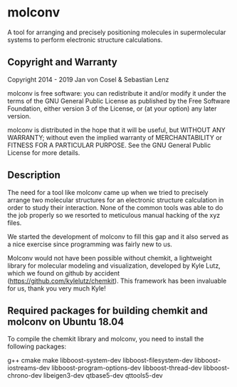 molconv
=======

A tool for arranging and precisely positioning molecules in supermolecular
systems to perform electronic structure calculations.

Copyright and Warranty
----------------------

Copyright 2014 - 2019 Jan von Cosel & Sebastian Lenz

molconv is free software: you can redistribute it and/or modify
it under the terms of the GNU General Public License as published by
the Free Software Foundation, either version 3 of the License, or
(at your option) any later version.

molconv is distributed in the hope that it will be useful,
but WITHOUT ANY WARRANTY; without even the implied warranty of
MERCHANTABILITY or FITNESS FOR A PARTICULAR PURPOSE. See the
GNU General Public License for more details.

Description
-----------

The need for a tool like molconv came up when we tried to precisely arrange two
molecular structures for an electronic structure calculation in order to study
their interaction. None of the common tools was able to do the job properly so
we resorted to meticulous manual hacking of the xyz files.

We started the development of molconv to fill this gap and it also served as a
nice exercise since programming was fairly new to us.

Molconv would not have been possible without chemkit, a lightweight library for
molecular modeling and visualization, developed by Kyle Lutz, which we found on
github by accident (https://github.com/kylelutz/chemkit). This framework has
been invaluable for us, thank you very much Kyle!

Required packages for building chemkit and molconv on Ubuntu 18.04
------------------------------------------------------------------

To compile the chemkit library and molconv, you need to install the following
packages:

 g++
 cmake
 make
 libboost-system-dev
 libboost-filesystem-dev
 libboost-iostreams-dev
 libboost-program-options-dev
 libboost-thread-dev
 libboost-chrono-dev
 libeigen3-dev
 qtbase5-dev
 qttools5-dev

